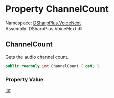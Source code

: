 # Property ChannelCount

Namespace: [DSharpPlus.VoiceNext](DSharpPlus.VoiceNext.md)  
Assembly: DSharpPlus.VoiceNext.dll

## <a id="DSharpPlus_VoiceNext_AudioFormat_ChannelCount"></a>ChannelCount

Gets the audio channel count.

```csharp
public readonly int ChannelCount { get; }
```

### Property Value

[int](https://learn.microsoft.com/dotnet/api/system.int32)

